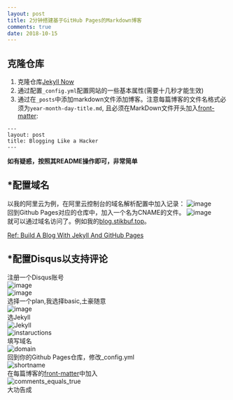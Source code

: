 ```yaml
---
layout: post
title: 2分钟搭建基于GitHub Pages的Markdown博客
comments: true
date: 2018-10-15
---
```


## 克隆仓库
1. 克隆仓库[Jekyll Now](https://github.com/barryclark/jekyll-now)  
2. 通过配置`_config.yml`配置网站的一些基本属性(需要十几秒才能生效)  
3. 通过在`_posts`中添加markdown文件添加博客。注意每篇博客的文件名格式必须为`year-month-day-title.md`, 且必须在MarkDown文件开头加入[front-matter](https://jekyllrb.com/docs/front-matter/):  

```
---  
layout: post  
title: Blogging Like a Hacker  
---
```  

**如有疑惑，按照其README操作即可，非常简单**

## \*配置域名
以我的阿里云为例，在阿里云控制台的域名解析配置中加入记录：
![image](https://github.com/stikbuf/stikbuf.github.io/blob/master/images/2%E5%88%86%E9%92%9F%E6%90%AD%E5%BB%BA%E5%9F%BA%E4%BA%8EGitHub_Pages%E7%9A%84Markdown%E5%8D%9A%E5%AE%A2/%E6%B7%BB%E5%8A%A0%E5%9F%9F%E5%90%8D%E8%AE%B0%E5%BD%95.png?raw=true)  
回到Github Pages对应的仓库中，加入一个名为CNAME的文件。
![image](https://github.com/stikbuf/stikbuf.github.io/blob/master/images/2%E5%88%86%E9%92%9F%E6%90%AD%E5%BB%BA%E5%9F%BA%E4%BA%8EGitHub_Pages%E7%9A%84Markdown%E5%8D%9A%E5%AE%A2/%E4%BF%AE%E6%94%B9CNAME.png?raw=true)   
就可以通过域名访问了。例如我的[blog.stikbuf.top](https://blog.stikbuf.top/)。

[Ref: Build A Blog With Jekyll And GitHub Pages](https://www.smashingmagazine.com/2014/08/build-blog-jekyll-github-pages/)

## \*配置Disqus以支持评论
注册一个Disqus账号  
![image](https://github.com/stikbuf/stikbuf.github.io/blob/master/images/2%E5%88%86%E9%92%9F%E6%90%AD%E5%BB%BA%E5%9F%BA%E4%BA%8EGitHub_Pages%E7%9A%84Markdown%E5%8D%9A%E5%AE%A2/Disqus1.png?raw=true)  
![image](https://github.com/stikbuf/stikbuf.github.io/blob/master/images/2%E5%88%86%E9%92%9F%E6%90%AD%E5%BB%BA%E5%9F%BA%E4%BA%8EGitHub_Pages%E7%9A%84Markdown%E5%8D%9A%E5%AE%A2/Disqus2.png?raw=true)  
选择一个plan,我选择basic,土豪随意  
![image](https://github.com/stikbuf/stikbuf.github.io/blob/master/images/2%E5%88%86%E9%92%9F%E6%90%AD%E5%BB%BA%E5%9F%BA%E4%BA%8EGitHub_Pages%E7%9A%84Markdown%E5%8D%9A%E5%AE%A2/Disqus3.png?raw=true)  
选Jekyll  
![Jekyll](https://github.com/stikbuf/stikbuf.github.io/blob/master/images/2%E5%88%86%E9%92%9F%E6%90%AD%E5%BB%BA%E5%9F%BA%E4%BA%8EGitHub_Pages%E7%9A%84Markdown%E5%8D%9A%E5%AE%A2/Disqus4.png?raw=true)  
![instaructions](https://github.com/stikbuf/stikbuf.github.io/blob/master/images/2%E5%88%86%E9%92%9F%E6%90%AD%E5%BB%BA%E5%9F%BA%E4%BA%8EGitHub_Pages%E7%9A%84Markdown%E5%8D%9A%E5%AE%A2/Disqus5.png?raw=true)  
填写域名  
![domain](https://github.com/stikbuf/stikbuf.github.io/blob/master/images/2%E5%88%86%E9%92%9F%E6%90%AD%E5%BB%BA%E5%9F%BA%E4%BA%8EGitHub_Pages%E7%9A%84Markdown%E5%8D%9A%E5%AE%A2/Disqus6.png?raw=true)  
回到你的Github Pages仓库，修改_config.yml  
![shortname](https://github.com/stikbuf/stikbuf.github.io/blob/master/images/2%E5%88%86%E9%92%9F%E6%90%AD%E5%BB%BA%E5%9F%BA%E4%BA%8EGitHub_Pages%E7%9A%84Markdown%E5%8D%9A%E5%AE%A2/Disqus7.png?raw=true)  
在每篇博客的[front-matter](https://jekyllrb.com/docs/front-matter/)中加入  
![comments_equals_true](https://github.com/stikbuf/stikbuf.github.io/blob/master/images/2%E5%88%86%E9%92%9F%E6%90%AD%E5%BB%BA%E5%9F%BA%E4%BA%8EGitHub_Pages%E7%9A%84Markdown%E5%8D%9A%E5%AE%A2/Disqus8.png?raw=true)  
大功告成  
